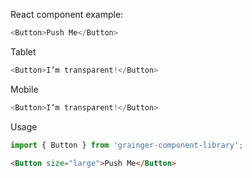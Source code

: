 React component example:

```js
<Button>Push Me</Button>
```

Tablet

```js { "props": { "className": "col-md-2" } }
<Button>I’m transparent!</Button>
```

Mobile

```js { "props": { "className": "col-sm-2" } }
<Button>I’m transparent!</Button>
```

Usage

```jsx static
import { Button } from 'grainger-component-library';
```

```html
<Button size="large">Push Me</Button>
```
